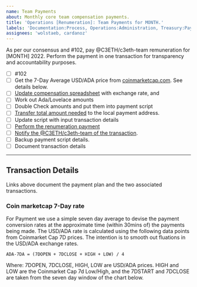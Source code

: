 ```yaml
---
name: Team Payments
about: Monthly core team compensation payments.
title: 'Operations [Renumeration]: Team Payments for MONTH.'
labels: 'Documentation:Process, Operations:Administration, Treasury:Payments, Treasury:Reporting'
assignees: 'wolstaeb, cardanoz'
---
```


As per our consensus and #102, pay @C3ETH/c3eth-team remuneration for [MONTH] 2022. Perform the payment in one transaction for transparency and accountability purposes.

- [ ] #102 
- [ ] Get the 7-Day Average USD/ADA price from [coinmarketcap.com](https://bit.ly/3fVrYKT). See details below.
- [ ] [Update compensation spreadsheet](https://bit.ly/3H1G8G7) with exchange rate, and
- [ ] Work out Ada/Lovelace amounts
- [ ] Double Check amounts and put them into payment script
- [ ] [Transfer total amount needed]() to the local payment address.
- [ ] Update script with input transaction details
- [ ] [Perform the renumeration payment]()
- [ ] [Notify the @C3ETH/c3eth-team of the transaction]().
- [ ] Backup payment script details.
- [ ] Document transaction details

---
## Transaction Details

Links above document the payment plan and the two associated transactions.

### Coin marketcap 7-Day rate

For Payment we use a simple seven day average to devise the payment conversion rates at the approximate time (within 30mins of) the payments being made. The USD/ADA rate is calculated using the following data points from Coinmarket Cap 7D prices. The intention is to smooth out fluations in the USD/ADA exchange rates.

```
ADA-7DA = (7DOPEN + 7DCLOSE + HIGH + LOW) / 4
```

Where: 7DOPEN, 7DCLOSE, HIGH, LOW are USD/ADA prices. HIGH and LOW are the Coinmarket Cap 7d Low/High, and the 7DSTART and 7DCLOSE are taken from the seven day window of the chart below.
